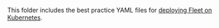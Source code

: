 This folder includes the best practice YAML files for [deploying Fleet on Kubernetes](https://fleetdm.com/docs/deploy/deploy-fleet-on-kubernetes). 


<meta name="hiddenOnFleetWebsite" value="true">